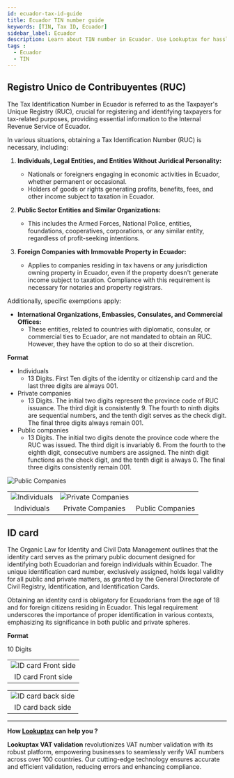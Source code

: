 ```yaml
---
id: ecuador-tax-id-guide
title: Ecuador TIN number guide
keywords: [TIN, Tax ID, Ecuador]
sidebar_label: Ecuador
description: Learn about TIN number in Ecuador. Use Lookuptax for hassle-free tax id validation in Ecuador and other 100+ countries
tags : 
  - Ecuador
  - TIN
---
```


## Registro Unico de Contribuyentes (RUC)
The Tax Identification Number in Ecuador is referred to as the Taxpayer's Unique Registry (RUC), crucial for registering and identifying taxpayers for tax-related purposes, providing essential information to the Internal Revenue Service of Ecuador.

In various situations, obtaining a Tax Identification Number (RUC) is necessary, including:

1. **Individuals, Legal Entities, and Entities Without Juridical Personality:**
   - Nationals or foreigners engaging in economic activities in Ecuador, whether permanent or occasional.
   - Holders of goods or rights generating profits, benefits, fees, and other income subject to taxation in Ecuador.

2. **Public Sector Entities and Similar Organizations:**
   - This includes the Armed Forces, National Police, entities, foundations, cooperatives, corporations, or any similar entity, regardless of profit-seeking intentions.

3. **Foreign Companies with Immovable Property in Ecuador:**
   - Applies to companies residing in tax havens or any jurisdiction owning property in Ecuador, even if the property doesn't generate income subject to taxation. Compliance with this requirement is necessary for notaries and property registrars.

Additionally, specific exemptions apply:
   - **International Organizations, Embassies, Consulates, and Commercial Offices:**
     - These entities, related to countries with diplomatic, consular, or commercial ties to Ecuador, are not mandated to obtain an RUC. However, they have the option to do so at their discretion.


**Format**

* Individuals 
  * 13 Digits. First Ten digits of the identity or citizenship card and the last three digits are always 001.
* Private companies
  * 13 Digits. The initial two digits represent the province code of RUC issuance. The third digit is consistently 9. The fourth to ninth digits are sequential numbers, and the tenth digit serves as the check digit. The final three digits always remain 001.
* Public companies 
  * 13 Digits. The initial two digits denote the province code where the RUC was issued. The third digit is invariably 6. From the fourth to the eighth digit, consecutive numbers are assigned. The ninth digit functions as the check digit, and the tenth digit is always 0. The final three digits consistently remain 001.


<table align="center" border="0px" border-color="#dedede"><tr><td>
  <img src="/docs/img/taxid/ruc.PNG" alt="Individuals"/>
  </td><td>
  <img src="/docs/img/taxid/ruc-private-companies.PNG" alt="Private Companies"/>
  </td>
   <img src="/docs/img/taxid/ruc-public-companies.PNG" alt="Public Companies"/>
  </td></tr>
  <tr><td align="center">Individuals</td><td align="center">Private Companies</td><td align="center">Public Companies</td></tr>
</table>


## ID card 
The Organic Law for Identity and Civil Data Management outlines that the identity card serves as the primary public document designed for identifying both Ecuadorian and foreign individuals within Ecuador. The unique identification card number, exclusively assigned, holds legal validity for all public and private matters, as granted by the General Directorate of Civil Registry, Identification, and Identification Cards.

Obtaining an identity card is obligatory for Ecuadorians from the age of 18 and for foreign citizens residing in Ecuador. This legal requirement underscores the importance of proper identification in various contexts, emphasizing its significance in both public and private spheres.


**Format**

10 Digits

<table align="center" border="0px" border-color="#dedede"><tr><td>
  <img src="/docs/img/taxid/id-ecuador-front.PNG" alt="ID card Front side"/>
  </td></tr>
  <tr><td align="center">ID card Front side</td></tr>
</table>

<table align="center" border="0px" border-color="#dedede"><tr><td>
  <img src="/docs/img/taxid/id-ecuador-back.PNG" alt="ID card back side"/>
  </td></tr>
  <tr><td align="center">ID card back side</td></tr>
</table>

----
**How [Lookuptax](https://lookuptax.com/) can help you ?**

**Lookuptax VAT validation** revolutionizes VAT number validation with its robust platform, empowering businesses to seamlessly verify VAT numbers across over 100 countries. Our cutting-edge technology ensures accurate and efficient validation, reducing errors and enhancing compliance.
